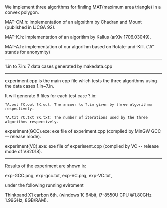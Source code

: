 We implement three algorithms for finding MAT(maximum area triangle) in a convex polygon.

  MAT-CM.h: implementation of an algorithm by Chadran and Mount (published in IJCGA 92).

  MAT-K.h: implementation of an algorithm by Kallus (arXiv 1706.03049).

  MAT-A.h: implementation of our algorithm based on Rotate-and-Kill.  ("A" stands for anonymity)

------

1.in to 7.in: 
    7 data cases generated by makedata.cpp

------

experiment.cpp is the main cpp file which tests the three algorithms using the data cases 1.in~7.in.

  It will generate 6 files for each test case ?.in:

    ?A.out ?C.out ?K.out: The answer to ?.in given by three algorithms respectively.

    ?A.txt ?C.txt ?K.txt: The number of iterations used by the three algorithms respectively.

experiment(GCC).exe: exe file of experiment.cpp (complied by MinGW GCC -- release mode).

experiment(VC).exe: exe file of experiment.cpp (complied by VC -- release mode of VS2018).

------

Results of the experiment are shown in:

  exp-GCC.png, exp-gcc.txt, exp-VC.png, exp-VC.txt,
  
under the following running eviroment:

   Thinkpand X1 carbon 6th. (windows 10 64bit, i7-8550U CPU @1.80GHz 1.99GHz, 8GB/RAM).
